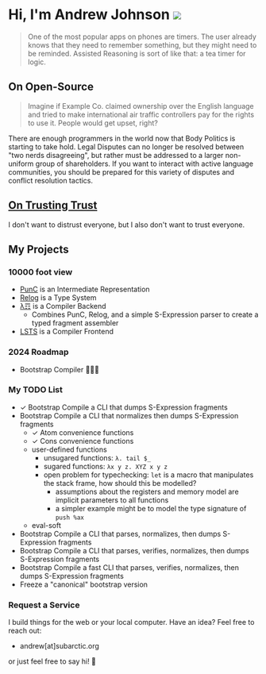 # Hi, I'm Andrew Johnson ![](https://komarev.com/ghpvc/?username=andrew-johnson-4)

> One of the most popular apps on phones are timers. The user already knows that they need to remember something, but they might need to be reminded. Assisted Reasoning is sort of like that: a tea timer for logic.

##  On Open-Source

> Imagine if Example Co. claimed ownership over the English language and tried to make international air traffic controllers pay for the rights to use it. People would get upset, right?

There are enough programmers in the world now that Body Politics is starting to take hold.
Legal Disputes can no longer be resolved between "two nerds disagreeing", but rather must be addressed to a larger non-uniform group of shareholders.
If you want to interact with active language communities, you should be prepared for this variety of disputes and conflict resolution tactics.

## [On Trusting Trust](https://www.cs.cmu.edu/~rdriley/487/papers/Thompson_1984_ReflectionsonTrustingTrust.pdf)

I don't want to distrust everyone, but I also don't want to trust everyone.

## My Projects

### 10000 foot view

* [PunC](https://github.com/andrew-johnson-4/PunCalculus) is an Intermediate Representation
* [Relog](https://github.com/andrew-johnson-4/InPlace) is a Type System
* [λ☶](https://github.com/andrew-johnson-4/-) is a Compiler Backend
  * Combines PunC, Relog, and a simple S-Expression parser to create a typed fragment assembler
* [LSTS](https://github.com/andrew-johnson-4/LSTS) is a Compiler Frontend

### 2024 Roadmap

* Bootstrap Compiler 🥳🎉🎁

### My TODO List

* ✓ Bootstrap Compile a CLI that dumps S-Expression fragments
* Bootstrap Compile a CLI that normalizes then dumps S-Expression fragments
   * ✓ Atom convenience functions
   * ✓ Cons convenience functions
   * user-defined functions
     * unsugared functions: `λ. tail $_`
     * sugared functions: `λx y z. XYZ x y z`
     * open problem for typechecking: `let` is a macro that manipulates the stack frame, how should this be modelled?
       * assumptions about the registers and memory model are implicit parameters to all functions
       * a simpler example might be to model the type signature of `push %ax`
   * eval-soft
* Bootstrap Compile a CLI that parses, normalizes, then dumps S-Expression fragments
* Bootstrap Compile a CLI that parses, verifies, normalizes, then dumps S-Expression fragments
* Bootstrap Compile a fast CLI that parses, verifies, normalizes, then dumps S-Expression fragments
* Freeze a "canonical" bootstrap version

### Request a Service

I build things for the web or your local computer. Have an idea? Feel free to reach out:
* andrew[at]subarctic.org

or just feel free to say hi! 👋
